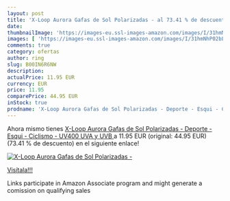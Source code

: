 ```yaml
---
layout: post
title: 'X-Loop Aurora Gafas de Sol Polarizadas - al 73.41 % de descuento'
date: 
thumbnailImage: 'https://images-eu.ssl-images-amazon.com/images/I/31hmNhP02bL._SL200_.jpg'
images: [ 'https://images-eu.ssl-images-amazon.com/images/I/31hmNhP02bL._SL200_.jpg' ]
comments: true
category: ofertas
author: ring
slug: B00IN6R6NW
description:
actualPrice: 11.95 EUR
currency: EUR
price: 11.95
comparePrice: 44.95 EUR
inStock: true
prodname: 'X-Loop Aurora Gafas de Sol Polarizadas - Deporte - Esqui - Ciclismo - UV400  UVA y UVB '
---
```


Ahora mismo tienes [X-Loop Aurora Gafas de Sol Polarizadas - Deporte - Esqui - Ciclismo - UV400  UVA y UVB ](https://www.amazon.es/dp/B00IN6R6NW/?tag=tolees-21) a 11.95 EUR (original: 44.95 EUR) (73.41 %  de descuento) en el siguiente enlace!

[![X-Loop Aurora Gafas de Sol Polarizadas -](https://images-eu.ssl-images-amazon.com/images/I/31hmNhP02bL._SL200_.jpg)](https://www.amazon.es/dp/B00IN6R6NW/?tag=tolees-21)

[Visítala!!!](https://www.amazon.es/dp/B00IN6R6NW/?tag=tolees-21)

Links participate in Amazon Associate program and might generate a comission on qualifying sales
